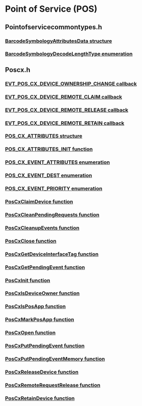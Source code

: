 # Point of Service (POS)
## Pointofservicecommontypes.h
### [BarcodeSymbologyAttributesData structure](content\pointofservicecommontypes\ns-pointofservicecommontypes--barcodesymbologyattributesdata.md)
### [BarcodeSymbologyDecodeLengthType enumeration](content\pointofservicecommontypes\ne-pointofservicecommontypes--barcodesymbologydecodelengthtype.md)
## Poscx.h
### [EVT_POS_CX_DEVICE_OWNERSHIP_CHANGE callback](content\poscx\nc-poscx-evt-pos-cx-device-ownership-change.md)
### [EVT_POS_CX_DEVICE_REMOTE_CLAIM callback](content\poscx\nc-poscx-evt-pos-cx-device-remote-claim.md)
### [EVT_POS_CX_DEVICE_REMOTE_RELEASE callback](content\poscx\nc-poscx-evt-pos-cx-device-remote-release.md)
### [EVT_POS_CX_DEVICE_REMOTE_RETAIN callback](content\poscx\nc-poscx-evt-pos-cx-device-remote-retain.md)
### [POS_CX_ATTRIBUTES structure](content\poscx\ns-poscx--pos-cx-attributes.md)
### [POS_CX_ATTRIBUTES_INIT function](content\poscx\nf-poscx-pos-cx-attributes-init.md)
### [POS_CX_EVENT_ATTRIBUTES enumeration](content\poscx\ne-poscx--pos-cx-event-attributes.md)
### [POS_CX_EVENT_DEST enumeration](content\poscx\ne-poscx--pos-cx-event-dest.md)
### [POS_CX_EVENT_PRIORITY enumeration](content\poscx\ne-poscx--pos-cx-event-priority.md)
### [PosCxClaimDevice function](content\poscx\nf-poscx-poscxclaimdevice.md)
### [PosCxCleanPendingRequests function](content\poscx\nf-poscx-poscxcleanpendingrequests.md)
### [PosCxCleanupEvents function](content\poscx\nf-poscx-poscxcleanupevents.md)
### [PosCxClose function](content\poscx\nf-poscx-poscxclose.md)
### [PosCxGetDeviceInterfaceTag function](content\poscx\nf-poscx-poscxgetdeviceinterfacetag.md)
### [PosCxGetPendingEvent function](content\poscx\nf-poscx-poscxgetpendingevent.md)
### [PosCxInit function](content\poscx\nf-poscx-poscxinit.md)
### [PosCxIsDeviceOwner function](content\poscx\nf-poscx-poscxisdeviceowner.md)
### [PosCxIsPosApp function](content\poscx\nf-poscx-poscxisposapp.md)
### [PosCxMarkPosApp function](content\poscx\nf-poscx-poscxmarkposapp.md)
### [PosCxOpen function](content\poscx\nf-poscx-poscxopen.md)
### [PosCxPutPendingEvent function](content\poscx\nf-poscx-poscxputpendingevent.md)
### [PosCxPutPendingEventMemory function](content\poscx\nf-poscx-poscxputpendingeventmemory.md)
### [PosCxReleaseDevice function](content\poscx\nf-poscx-poscxreleasedevice.md)
### [PosCxRemoteRequestRelease function](content\poscx\nf-poscx-poscxremoterequestrelease.md)
### [PosCxRetainDevice function](content\poscx\nf-poscx-poscxretaindevice.md)

